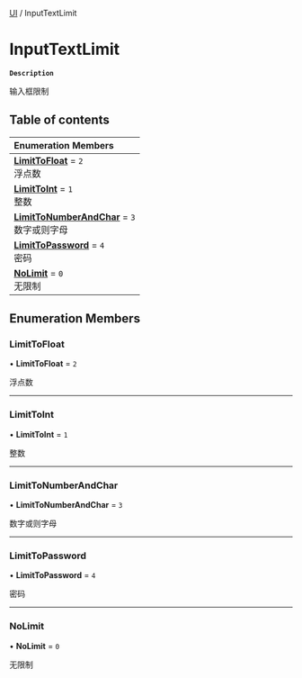 [UI](../modules/UI.UI.md) / InputTextLimit

# InputTextLimit <Badge type="tip" text="Enumeration" />

**`Description`**

输入框限制

## Table of contents

| Enumeration Members                                                                              |
| :----------------------------------------------------------------------------------------------- |
| **[LimitToFloat](UI.UI.InputTextLimit.md#limittofloat)** = `2` <br> 浮点数                       |
| **[LimitToInt](UI.UI.InputTextLimit.md#limittoint)** = `1` <br> 整数                             |
| **[LimitToNumberAndChar](UI.UI.InputTextLimit.md#limittonumberandchar)** = `3` <br> 数字或则字母 |
| **[LimitToPassword](UI.UI.InputTextLimit.md#limittopassword)** = `4` <br> 密码                   |
| **[NoLimit](UI.UI.InputTextLimit.md#nolimit)** = `0` <br> 无限制                                 |

## Enumeration Members

### LimitToFloat

• **LimitToFloat** = `2`

浮点数

---

### LimitToInt

• **LimitToInt** = `1`

整数

---

### LimitToNumberAndChar

• **LimitToNumberAndChar** = `3`

数字或则字母

---

### LimitToPassword

• **LimitToPassword** = `4`

密码

---

### NoLimit

• **NoLimit** = `0`

无限制
